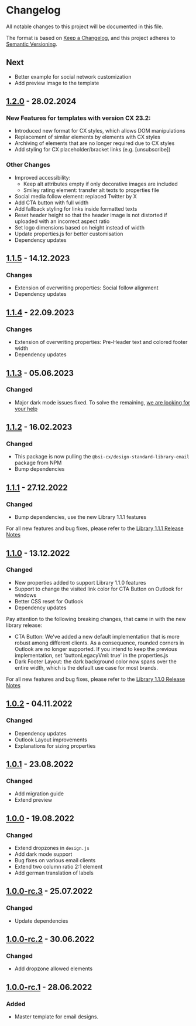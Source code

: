# Changelog

All notable changes to this project will be documented in this file.

The format is based on [Keep a Changelog](https://keepachangelog.com/en/1.0.0/), and this project adheres
to [Semantic Versioning](https://semver.org/spec/v2.0.0.html).


## Next
- Better example for social network customization
- Add preview image to the template


## [1.2.0] - 28.02.2024

### New Features for templates with version CX 23.2:
* Introduced new format for CX styles, which allows DOM manipulations
* Replacement of similar elements by elements with CX styles
* Archiving of elements that are no longer required due to CX styles
* Add styling for CX placeholder/bracket links (e.g. [unsubscribe])

### Other Changes
* Improved accessibility:
    * Keep alt attributes empty if only decorative images are included
    * Smiley rating element: transfer alt texts to properties file
* Social media follow element: replaced Twitter by X
* Add CTA button with full width
* Add fallback styling for links inside formatted texts
* Reset header height so that the header image is not distorted if uploaded with an incorrect aspect ratio
* Set logo dimensions based on height instead of width
* Update properties.js for better customisation
* Dependency updates

[1.2.0]: https://github.com/bsi-software/bsi-cx-design-master-template-email/releases/tag/1.2.0


## [1.1.5] - 14.12.2023

### Changes
* Extension of overwriting properties: Social follow alignment
* Dependency updates

[1.1.5]: https://github.com/bsi-software/bsi-cx-design-master-template-email/releases/tag/1.1.5


## [1.1.4] - 22.09.2023

### Changes
* Extension of overwriting properties: Pre-Header text and colored footer width
* Dependency updates

[1.1.4]: https://github.com/bsi-software/bsi-cx-design-master-template-email/releases/tag/1.1.4

## [1.1.3] - 05.06.2023

### Changed
* Major dark mode issues fixed. To solve the remaining, [we are looking for your help](https://github.com/bsi-software/bsi-cx-design-master-template-email/issues/26)

[1.1.3]: https://github.com/bsi-software/bsi-cx-design-master-template-email/releases/tag/1.1.3

## [1.1.2] - 16.02.2023

### Changed
* This package is now pulling the `@bsi-cx/design-standard-library-email` package from NPM
* Bump dependencies

[1.1.2]: https://github.com/bsi-software/bsi-cx-design-master-template-email/releases/tag/1.1.2

## [1.1.1] - 27.12.2022

### Changed
* Bump dependencies, use the new Library 1.1.1 features

For all new features and bug fixes, please refer to the [Library 1.1.1 Release Notes](https://github.com/bsi-software/bsi-cx-design-standard-library-email/releases/tag/1.1.1)

[1.1.1]: https://github.com/bsi-software/bsi-cx-design-master-template-email/releases/tag/1.1.1


## [1.1.0] - 13.12.2022

### Changed
* New properties added to support Library 1.1.0 features
* Support to change the visited link color for CTA Button on Outlook for windows
* Better CSS reset for Outlook
* Dependency updates

Pay attention to the following breaking changes, that came in with the new library release:
* CTA Button: We've added a new default implementation that is more robust among different clients. As a consequence, rounded corners in Outlook are no longer supported. If you intend to keep the previous implementation, set 'buttonLegacyVml: true' in the properties.js
* Dark Footer Layout: the dark background color now spans over the entire width, which is the default use case for most brands.

For all new features and bug fixes, please refer to the [Library 1.1.0 Release Notes](https://github.com/bsi-software/bsi-cx-design-standard-library-email/releases/tag/1.1.0)

[1.1.0]: https://github.com/bsi-software/bsi-cx-design-master-template-email/releases/tag/1.1.0

## [1.0.2] - 04.11.2022

### Changed
* Dependency updates
* Outlook Layout improvements
* Explanations for sizing properties

[1.0.2]: https://github.com/bsi-software/bsi-cx-design-master-template-email/releases/tag/1.0.2


## [1.0.1] - 23.08.2022

### Changed
* Add migration guide
* Extend preview

[1.0.1]: https://github.com/bsi-software/bsi-cx-design-master-template-email/releases/tag/1.0.1


## [1.0.0] - 19.08.2022

### Changed
* Extend dropzones in `design.js`
* Add dark mode support
* Bug fixes on various email clients
* Extend two column ratio 2:1 element
* Add german translation of labels

[1.0.0]: https://github.com/bsi-software/bsi-cx-design-master-template-email/releases/tag/1.0.0


## [1.0.0-rc.3] - 25.07.2022

### Changed
* Update dependencies

[1.0.0-rc.3]: https://github.com/bsi-software/bsi-cx-design-master-template-email/releases/tag/1.0.0-rc.3


## [1.0.0-rc.2] - 30.06.2022

### Changed
* Add dropzone allowed elements

[1.0.0-rc.2]: https://github.com/bsi-software/bsi-cx-design-master-template-email/releases/tag/1.0.0-rc.2


## [1.0.0-rc.1] - 28.06.2022

### Added
* Master template for email designs.

[1.0.0-rc.1]: https://github.com/bsi-software/bsi-cx-design-master-template-email/releases/tag/1.0.0-rc.1